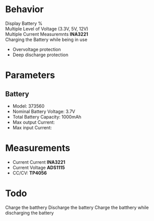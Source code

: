 # Behavior
Display Battery %  
Multiple Level of Voltage (3.3V, 5V, 12V)  
Multiple Current Measuremnts **INA3221**  
Charging the Battery while being in use
- Overvoltage protection
- Deep discharge protection

# Parameters
## Battery
- Model: 373560
- Nominal Battery Voltage: 3.7V
- Total Battery Capacity: 1000mAh
- Max output Current: 
- Max input Current: 

# Measurements
- Current Current **INA3221**
- Current Voltage **ADS1115**
- CC/CV: **TP4056**

# Todo
Charge the batthery
Discharge the battery
Charge the batthery while discharging the battery
